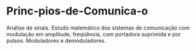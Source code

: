 # Princ-pios-de-Comunica-o
Análise de sinais. Estudo matemático dos sistemas de comunicação com modulação em amplitude, freqüência, com portadora suprimida e por pulsos. Moduladores e demoduladores.
